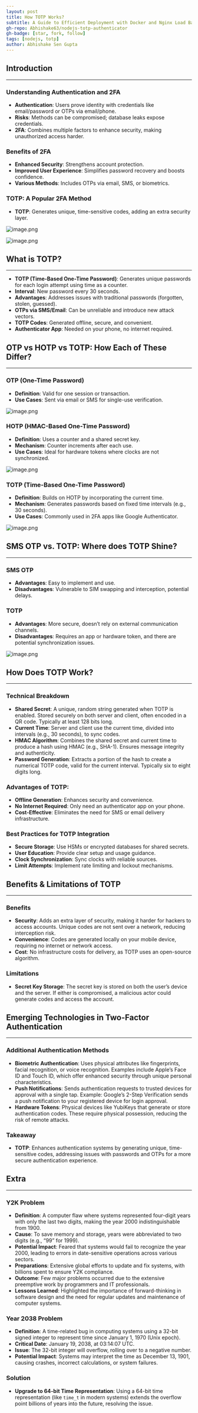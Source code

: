 ```yaml
---
layout: post
title: How TOTP Works?
subtitle: A Guide to Efficient Deployment with Docker and Nginx Load Balancer
gh-repo: Abhishake63/nodejs-totp-authenticator
gh-badge: [star, fork, follow]
tags: [nodejs, totp]
author: Abhishake Sen Gupta
---
```


## **Introduction**

---

### Understanding Authentication and 2FA

- **Authentication**: Users prove identity with credentials like email/password or OTPs via email/phone.
- **Risks**: Methods can be compromised; database leaks expose credentials.
- **2FA**: Combines multiple factors to enhance security, making unauthorized access harder.

### Benefits of 2FA

- **Enhanced Security**: Strengthens account protection.
- **Improved User Experience**: Simplifies password recovery and boosts confidence.
- **Various Methods**: Includes OTPs via email, SMS, or biometrics.

### TOTP: A Popular 2FA Method

- **TOTP**: Generates unique, time-sensitive codes, adding an extra security layer.

![image.png](https://abhishake63.github.io/assets/img/totp/image.png)

![image.png](https://abhishake63.github.io/assets/img/totp/image%201.png)

## What is TOTP?

---

- **TOTP (Time-Based One-Time Password)**: Generates unique passwords for each login attempt using time as a counter.
- **Interval**: New password every 30 seconds.
- **Advantages**: Addresses issues with traditional passwords (forgotten, stolen, guessed).
- **OTPs via SMS/Email**: Can be unreliable and introduce new attack vectors.
- **TOTP Codes**: Generated offline, secure, and convenient.
- **Authenticator App**: Needed on your phone, no internet required.

## OTP vs HOTP vs TOTP: How Each of These Differ?

---

### OTP (One-Time Password)

- **Definition**: Valid for one session or transaction.
- **Use Cases**: Sent via email or SMS for single-use verification.

![image.png](https://abhishake63.github.io/assets/img/totp/image%202.png)

### HOTP (HMAC-Based One-Time Password)

- **Definition**: Uses a counter and a shared secret key.
- **Mechanism**: Counter increments after each use.
- **Use Cases**: Ideal for hardware tokens where clocks are not synchronized.

![image.png](https://abhishake63.github.io/assets/img/totp/image%203.png)

### TOTP (Time-Based One-Time Password)

- **Definition**: Builds on HOTP by incorporating the current time.
- **Mechanism**: Generates passwords based on fixed time intervals (e.g., 30 seconds).
- **Use Cases**: Commonly used in 2FA apps like Google Authenticator.

![image.png](https://abhishake63.github.io/assets/img/totp/image%204.png)

## **SMS OTP vs. TOTP: Where does TOTP Shine?**

---

### SMS OTP

- **Advantages**: Easy to implement and use.
- **Disadvantages**: Vulnerable to SIM swapping and interception, potential delays.

### **TOTP**

- **Advantages**: More secure, doesn’t rely on external communication channels.
- **Disadvantages**: Requires an app or hardware token, and there are potential synchronization issues.

![image.png](https://abhishake63.github.io/assets/img/totp/image%205.png)

## How Does TOTP Work?

---

### Technical Breakdown

- **Shared Secret**: A unique, random string generated when TOTP is enabled. Stored securely on both server and client, often encoded in a QR code. Typically at least 128 bits long.
- **Current Time**: Server and client use the current time, divided into intervals (e.g., 30 seconds), to sync codes.
- **HMAC Algorithm**: Combines the shared secret and current time to produce a hash using HMAC (e.g., SHA-1). Ensures message integrity and authenticity.
- **Password Generation**: Extracts a portion of the hash to create a numerical TOTP code, valid for the current interval. Typically six to eight digits long.

### **Advantages of TOTP**:

- **Offline Generation**: Enhances security and convenience.
- **No Internet Required**: Only need an authenticator app on your phone.
- **Cost-Effective**: Eliminates the need for SMS or email delivery infrastructure.

### **Best Practices for TOTP Integration**

- **Secure Storage**: Use HSMs or encrypted databases for shared secrets.
- **User Education**: Provide clear setup and usage guidance.
- **Clock Synchronization**: Sync clocks with reliable sources.
- **Limit Attempts**: Implement rate limiting and lockout mechanisms.

## Benefits & Limitations of TOTP

---

### Benefits

- **Security**: Adds an extra layer of security, making it harder for hackers to access accounts. Unique codes are not sent over a network, reducing interception risk.
- **Convenience**: Codes are generated locally on your mobile device, requiring no internet or network access.
- **Cost**: No infrastructure costs for delivery, as TOTP uses an open-source algorithm.

### Limitations

- **Secret Key Storage**: The secret key is stored on both the user’s device and the server. If either is compromised, a malicious actor could generate codes and access the account.

## Emerging Technologies in Two-Factor Authentication

---

### Additional Authentication Methods

- **Biometric Authentication**: Uses physical attributes like fingerprints, facial recognition, or voice recognition. Examples include Apple’s Face ID and Touch ID, which offer enhanced security through unique personal characteristics.
- **Push Notifications**: Sends authentication requests to trusted devices for approval with a single tap. Example: Google’s 2-Step Verification sends a push notification to your registered device for login approval.
- **Hardware Tokens**: Physical devices like YubiKeys that generate or store authentication codes. These require physical possession, reducing the risk of remote attacks.

### Takeaway

- **TOTP**: Enhances authentication systems by generating unique, time-sensitive codes, addressing issues with passwords and OTPs for a more secure authentication experience.

## Extra

---

### Y2K Problem

- **Definition**: A computer flaw where systems represented four-digit years with only the last two digits, making the year 2000 indistinguishable from 1900.
- **Cause**: To save memory and storage, years were abbreviated to two digits (e.g., “99” for 1999).
- **Potential Impact**: Feared that systems would fail to recognize the year 2000, leading to errors in date-sensitive operations across various sectors.
- **Preparations**: Extensive global efforts to update and fix systems, with billions spent to ensure Y2K compliance.
- **Outcome**: Few major problems occurred due to the extensive preemptive work by programmers and IT professionals.
- **Lessons Learned**: Highlighted the importance of forward-thinking in software design and the need for regular updates and maintenance of computer systems.

### Year 2038 Problem

- **Definition**: A time-related bug in computing systems using a 32-bit signed integer to represent time since January 1, 1970 (Unix epoch).
- **Critical Date**: January 19, 2038, at 03:14:07 UTC.
- **Issue**: The 32-bit integer will overflow, rolling over to a negative number.
- **Potential Impact**: Systems may interpret the time as December 13, 1901, causing crashes, incorrect calculations, or system failures.

### Solution

- **Upgrade to 64-bit Time Representation**: Using a 64-bit time representation (like `time_t` in modern systems) extends the overflow point billions of years into the future, resolving the issue.